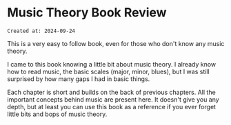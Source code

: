 # Music Theory Book Review

```
Created at: 2024-09-24
```

This is a very easy to follow book, even for those who don't know any music
theory.

I came to this book knowing a little bit about music theory. I already know how
to read music, the basic scales (major, minor, blues), but I was still
surprised by how many gaps I had in basic things.

Each chapter is short and builds on the back of previous chapters. All the
important concepts behind music are present here. It doesn't give you any
depth, but at least you can use this book as a reference if you ever forget
little bits and bops of music theory.
